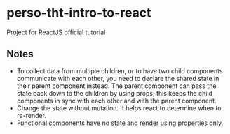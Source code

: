 # perso-tht-intro-to-react
Project for ReactJS official tutorial

## Notes
- To collect data from multiple children, or to have two child components communicate with each other, you need to declare the shared state in their parent component instead. The parent component can pass the state back down to the children by using props; this keeps the child components in sync with each other and with the parent component.
- Change the state without mutation. It helps react to determine when to re-render.
- Functional components have no state and render using properties only.